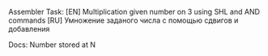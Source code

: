 Assembler Task: [EN] Multiplication given number on 3 using SHL and AND commands [RU] Умножение заданого числа с помощью сдвигов и добавления

Docs: Number stored at N